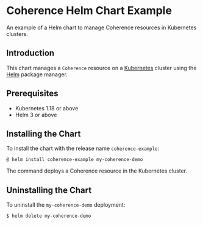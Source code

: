 <!--
  Copyright 2021, Oracle Corporation and/or its affiliates.
  Licensed under the Universal Permissive License v 1.0 as shown at
  http://oss.oracle.com/licenses/upl.
-->

# Coherence Helm Chart Example

An example of a Helm chart to manage Coherence resources in Kubernetes clusters.

## Introduction

This chart manages a `Coherence` resource on a 
[Kubernetes](https://kubernetes.io) cluster using the [Helm](https://helm.sh)
package manager.

## Prerequisites
* Kubernetes 1.18 or above
* Helm 3 or above

## Installing the Chart
To install the chart with the release name `coherence-example`:

```
@ helm install coherence-example my-coherence-demo
```

The command deploys a Coherence resource in the Kubernetes cluster.

## Uninstalling the Chart
To uninstall the `my-coherence-demo` deployment:

```
$ helm delete my-coherence-demo
```

